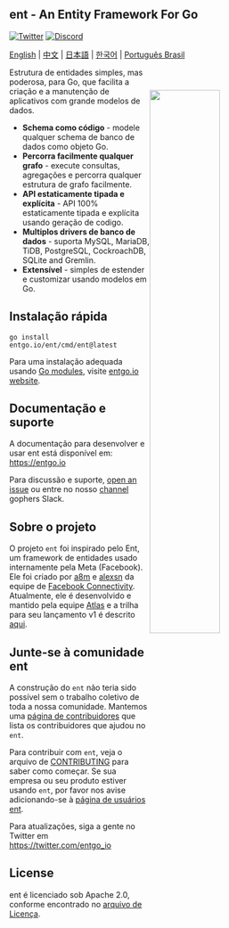 ## ent - An Entity Framework For Go

[![Twitter](https://img.shields.io/twitter/url/https/twitter.com/entgo_io.svg?style=social&label=Follow%20%40entgo_io)](https://twitter.com/entgo_io)
[![Discord](https://img.shields.io/discord/885059418646003782?label=discord&logo=discord&style=flat-square&logoColor=white)](https://discord.gg/qZmPgTE6RX)

[English](README.md) | [中文](README_zh.md) | [日本語](README_jp.md) | [한국어](README_kr.md) | [Português Brasil](README_ptbr.md)

<img width="50%"
align="right"
style="display: block; margin:40px auto;"
src="https://s3.eu-central-1.amazonaws.com/entgo.io/assets/gopher_graph.png"/>

Estrutura de entidades simples, mas poderosa, para Go, que facilita a criação e a manutenção de aplicativos com grande modelos de dados.

- **Schema como código** - modele qualquer schema de banco de dados como objeto Go.
- **Percorra facilmente qualquer grafo** - execute consultas, agregações e percorra qualquer estrutura de grafo facilmente.
- **API estaticamente tipada e explícita** - API 100% estaticamente tipada e explícita usando geração de codigo.
- **Multiplos drivers de banco de dados** - suporta MySQL, MariaDB, TiDB, PostgreSQL, CockroachDB, SQLite and Gremlin.
- **Extensível** - simples de estender e customizar usando modelos em Go.

## Instalação rápida
```console
go install entgo.io/ent/cmd/ent@latest
```

Para uma instalação adequada usando [Go modules], visite [entgo.io website][entgo install].

## Documentação e suporte
A documentação para desenvolver e usar ent está disponível em: https://entgo.io

Para discussão e suporte, [open an issue](https://github.com/ent/ent/issues/new/choose) ou entre no nosso [channel](https://gophers.slack.com/archives/C01FMSQDT53) gophers Slack.

## Sobre o projeto
O projeto `ent` foi inspirado pelo Ent, um framework de entidades usado internamente pela Meta (Facebook). Ele foi criado por [a8m](https://github.com/a8m) e [alexsn](https://github.com/alexsn) da equipe de [Facebook Connectivity][fbc]. Atualmente, ele é desenvolvido e mantido pela equipe [Atlas](https://github.com/ariga/atlas) e a trilha para seu lançamento v1 é descrito [aqui](https://github.com/ent/ent/issues/46).

## Junte-se à comunidade ent
A construção do `ent` não teria sido possível sem o trabalho coletivo de toda a nossa comunidade. Mantemos uma [página de contribuidores](doc/md/contributors.md)
que lista os contribuidores que ajudou no `ent`. 

Para contribuir com `ent`, veja o arquivo de [CONTRIBUTING](CONTRIBUTING.md) para saber como começar.
Se sua empresa ou seu produto estiver usando `ent`, por favor nos avise adicionando-se à [página de usuários ent](https://github.com/ent/ent/wiki/ent-users).

Para atualizações, siga a gente no Twitter em https://twitter.com/entgo_io

## License
ent é licenciado sob Apache 2.0, conforme encontrado no [arquivo de Licença](LICENSE).

[entgo install]: https://entgo.io/docs/code-gen/#version-compatibility-between-entc-and-ent
[Go modules]: https://github.com/golang/go/wiki/Modules#quick-start
[fbc]: https://connectivity.fb.com
